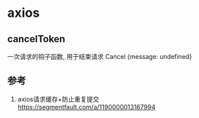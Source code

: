 # axios

## cancelToken
一次请求的钩子函数, 用于结束请求
Cancel {message: undefined}

## 参考
1. axios请求缓存+防止重复提交
https://segmentfault.com/a/1190000013167994